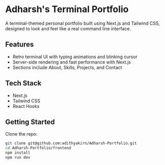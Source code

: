 # Adharsh's Terminal Portfolio

A terminal-themed personal portfolio built using Next.js and Tailwind CSS, designed to look and feel like a real command line interface.

## Features

- Retro terminal UI with typing animations and blinking cursor
- Server-side rendering and fast performance with Next.js
- Sections include About, Skills, Projects, and Contact

## Tech Stack

- Next.js
- Tailwind CSS
- React Hooks

## Getting Started

Clone the repo:

```bash
git clone git@github.com:adithyakirn/Adharsh-Portfolio.git
cd Adharsh-Portfolio/frontend
npm install
npm run dev
